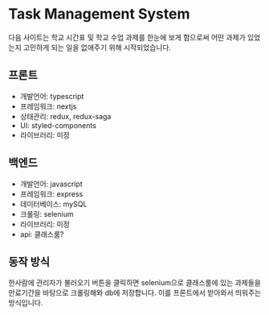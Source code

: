# Task Management System

다음 사이트는 학교 시간표 및 학교 수업 과제를 한눈에 보게 함으로써 어떤 과제가 있었는지 고민하게 되는 일을 없애주기 위해 시작되었습니다.

## 프론트

- 개발언어: typescript
- 프레임워크: nextjs
- 상태관리: redux, redux-saga
- UI: styled-components
- 라이브러리: 미정

## 백엔드

- 개발언어: javascript
- 프레임워크: express
- 데이터베이스: mySQL
- 크롤링: selenium
- 라이브러리: 미정
- api: 클래스룸?

## 동작 방식

한사람에 관리자가 불러오기 버튼을 클릭하면 selenium으로 클래스룸에 있는 과제들을 만료기간을 바탕으로 크롤링해와 db에 저장합니다.
이를 프론트에서 받아와서 띄워주는 방식입니다.
